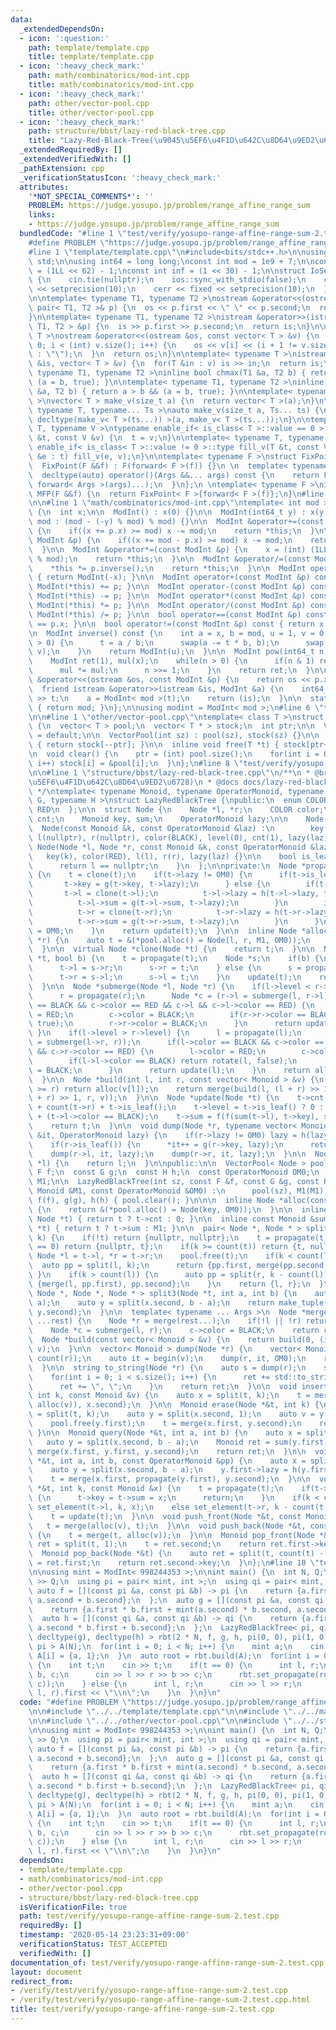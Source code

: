 ```yaml
---
data:
  _extendedDependsOn:
  - icon: ':question:'
    path: template/template.cpp
    title: template/template.cpp
  - icon: ':heavy_check_mark:'
    path: math/combinatorics/mod-int.cpp
    title: math/combinatorics/mod-int.cpp
  - icon: ':heavy_check_mark:'
    path: other/vector-pool.cpp
    title: other/vector-pool.cpp
  - icon: ':heavy_check_mark:'
    path: structure/bbst/lazy-red-black-tree.cpp
    title: "Lazy-Red-Black-Tree(\u9045\u5EF6\u4F1D\u642C\u8D64\u9ED2\u6728)"
  _extendedRequiredBy: []
  _extendedVerifiedWith: []
  _pathExtension: cpp
  _verificationStatusIcon: ':heavy_check_mark:'
  attributes:
    '*NOT_SPECIAL_COMMENTS*': ''
    PROBLEM: https://judge.yosupo.jp/problem/range_affine_range_sum
    links:
    - https://judge.yosupo.jp/problem/range_affine_range_sum
  bundledCode: "#line 1 \"test/verify/yosupo-range-affine-range-sum-2.test.cpp\"\n\
    #define PROBLEM \"https://judge.yosupo.jp/problem/range_affine_range_sum\"\n\n\
    #line 1 \"template/template.cpp\"\n#include<bits/stdc++.h>\n\nusing namespace\
    \ std;\n\nusing int64 = long long;\nconst int mod = 1e9 + 7;\n\nconst int64 infll\
    \ = (1LL << 62) - 1;\nconst int inf = (1 << 30) - 1;\n\nstruct IoSetup {\n  IoSetup()\
    \ {\n    cin.tie(nullptr);\n    ios::sync_with_stdio(false);\n    cout << fixed\
    \ << setprecision(10);\n    cerr << fixed << setprecision(10);\n  }\n} iosetup;\n\
    \n\ntemplate< typename T1, typename T2 >\nostream &operator<<(ostream &os, const\
    \ pair< T1, T2 >& p) {\n  os << p.first << \" \" << p.second;\n  return os;\n\
    }\n\ntemplate< typename T1, typename T2 >\nistream &operator>>(istream &is, pair<\
    \ T1, T2 > &p) {\n  is >> p.first >> p.second;\n  return is;\n}\n\ntemplate< typename\
    \ T >\nostream &operator<<(ostream &os, const vector< T > &v) {\n  for(int i =\
    \ 0; i < (int) v.size(); i++) {\n    os << v[i] << (i + 1 != v.size() ? \" \"\
    \ : \"\");\n  }\n  return os;\n}\n\ntemplate< typename T >\nistream &operator>>(istream\
    \ &is, vector< T > &v) {\n  for(T &in : v) is >> in;\n  return is;\n}\n\ntemplate<\
    \ typename T1, typename T2 >\ninline bool chmax(T1 &a, T2 b) { return a < b &&\
    \ (a = b, true); }\n\ntemplate< typename T1, typename T2 >\ninline bool chmin(T1\
    \ &a, T2 b) { return a > b && (a = b, true); }\n\ntemplate< typename T = int64\
    \ >\nvector< T > make_v(size_t a) {\n  return vector< T >(a);\n}\n\ntemplate<\
    \ typename T, typename... Ts >\nauto make_v(size_t a, Ts... ts) {\n  return vector<\
    \ decltype(make_v< T >(ts...)) >(a, make_v< T >(ts...));\n}\n\ntemplate< typename\
    \ T, typename V >\ntypename enable_if< is_class< T >::value == 0 >::type fill_v(T\
    \ &t, const V &v) {\n  t = v;\n}\n\ntemplate< typename T, typename V >\ntypename\
    \ enable_if< is_class< T >::value != 0 >::type fill_v(T &t, const V &v) {\n  for(auto\
    \ &e : t) fill_v(e, v);\n}\n\ntemplate< typename F >\nstruct FixPoint : F {\n\
    \  FixPoint(F &&f) : F(forward< F >(f)) {}\n \n  template< typename... Args >\n\
    \  decltype(auto) operator()(Args &&... args) const {\n    return F::operator()(*this,\
    \ forward< Args >(args)...);\n  }\n};\n \ntemplate< typename F >\ninline decltype(auto)\
    \ MFP(F &&f) {\n  return FixPoint< F >{forward< F >(f)};\n}\n#line 4 \"test/verify/yosupo-range-affine-range-sum-2.test.cpp\"\
    \n\n#line 1 \"math/combinatorics/mod-int.cpp\"\ntemplate< int mod >\nstruct ModInt\
    \ {\n  int x;\n\n  ModInt() : x(0) {}\n\n  ModInt(int64_t y) : x(y >= 0 ? y %\
    \ mod : (mod - (-y) % mod) % mod) {}\n\n  ModInt &operator+=(const ModInt &p)\
    \ {\n    if((x += p.x) >= mod) x -= mod;\n    return *this;\n  }\n\n  ModInt &operator-=(const\
    \ ModInt &p) {\n    if((x += mod - p.x) >= mod) x -= mod;\n    return *this;\n\
    \  }\n\n  ModInt &operator*=(const ModInt &p) {\n    x = (int) (1LL * x * p.x\
    \ % mod);\n    return *this;\n  }\n\n  ModInt &operator/=(const ModInt &p) {\n\
    \    *this *= p.inverse();\n    return *this;\n  }\n\n  ModInt operator-() const\
    \ { return ModInt(-x); }\n\n  ModInt operator+(const ModInt &p) const { return\
    \ ModInt(*this) += p; }\n\n  ModInt operator-(const ModInt &p) const { return\
    \ ModInt(*this) -= p; }\n\n  ModInt operator*(const ModInt &p) const { return\
    \ ModInt(*this) *= p; }\n\n  ModInt operator/(const ModInt &p) const { return\
    \ ModInt(*this) /= p; }\n\n  bool operator==(const ModInt &p) const { return x\
    \ == p.x; }\n\n  bool operator!=(const ModInt &p) const { return x != p.x; }\n\
    \n  ModInt inverse() const {\n    int a = x, b = mod, u = 1, v = 0, t;\n    while(b\
    \ > 0) {\n      t = a / b;\n      swap(a -= t * b, b);\n      swap(u -= t * v,\
    \ v);\n    }\n    return ModInt(u);\n  }\n\n  ModInt pow(int64_t n) const {\n\
    \    ModInt ret(1), mul(x);\n    while(n > 0) {\n      if(n & 1) ret *= mul;\n\
    \      mul *= mul;\n      n >>= 1;\n    }\n    return ret;\n  }\n\n  friend ostream\
    \ &operator<<(ostream &os, const ModInt &p) {\n    return os << p.x;\n  }\n\n\
    \  friend istream &operator>>(istream &is, ModInt &a) {\n    int64_t t;\n    is\
    \ >> t;\n    a = ModInt< mod >(t);\n    return (is);\n  }\n\n  static int get_mod()\
    \ { return mod; }\n};\n\nusing modint = ModInt< mod >;\n#line 6 \"test/verify/yosupo-range-affine-range-sum-2.test.cpp\"\
    \n\n#line 1 \"other/vector-pool.cpp\"\ntemplate< class T >\nstruct VectorPool\
    \ {\n  vector< T > pool;\n  vector< T * > stock;\n  int ptr;\n\n  VectorPool()\
    \ = default;\n\n  VectorPool(int sz) : pool(sz), stock(sz) {}\n\n  inline T *alloc()\
    \ { return stock[--ptr]; }\n\n  inline void free(T *t) { stock[ptr++] = t; }\n\
    \n  void clear() {\n    ptr = (int) pool.size();\n    for(int i = 0; i < pool.size();\
    \ i++) stock[i] = &pool[i];\n  }\n};\n#line 8 \"test/verify/yosupo-range-affine-range-sum-2.test.cpp\"\
    \n\n#line 1 \"structure/bbst/lazy-red-black-tree.cpp\"\n/**\n * @brief Lazy-Red-Black-Tree(\u9045\
    \u5EF6\u4F1D\u642C\u8D64\u9ED2\u6728)\n * @docs docs/lazy-red-black-tree.md\n\
    \ */\ntemplate< typename Monoid, typename OperatorMonoid, typename F, typename\
    \ G, typename H >\nstruct LazyRedBlackTree {\npublic:\n  enum COLOR {\n    BLACK,\
    \ RED\n  };\n\n  struct Node {\n    Node *l, *r;\n    COLOR color;\n    int level,\
    \ cnt;\n    Monoid key, sum;\n    OperatorMonoid lazy;\n\n    Node() {}\n\n  \
    \  Node(const Monoid &k, const OperatorMonoid &laz) :\n        key(k), sum(k),\
    \ l(nullptr), r(nullptr), color(BLACK), level(0), cnt(1), lazy(laz) {}\n\n   \
    \ Node(Node *l, Node *r, const Monoid &k, const OperatorMonoid &laz) :\n     \
    \   key(k), color(RED), l(l), r(r), lazy(laz) {}\n\n    bool is_leaf() const {\n\
    \      return l == nullptr;\n    }\n  };\n\nprivate:\n  Node *propagate(Node *t)\
    \ {\n    t = clone(t);\n    if(t->lazy != OM0) {\n      if(t->is_leaf()) {\n \
    \       t->key = g(t->key, t->lazy);\n      } else {\n        if(t->l) {\n   \
    \       t->l = clone(t->l);\n          t->l->lazy = h(t->l->lazy, t->lazy);\n\
    \          t->l->sum = g(t->l->sum, t->lazy);\n        }\n        if(t->r) {\n\
    \          t->r = clone(t->r);\n          t->r->lazy = h(t->r->lazy, t->lazy);\n\
    \          t->r->sum = g(t->r->sum, t->lazy);\n        }\n      }\n      t->lazy\
    \ = OM0;\n    }\n    return update(t);\n  }\n\n  inline Node *alloc(Node *l, Node\
    \ *r) {\n    auto t = &(*pool.alloc() = Node(l, r, M1, OM0));\n    return update(t);\n\
    \  }\n\n  virtual Node *clone(Node *t) {\n    return t;\n  }\n\n  Node *rotate(Node\
    \ *t, bool b) {\n    t = propagate(t);\n    Node *s;\n    if(b) {\n      s = propagate(t->l);\n\
    \      t->l = s->r;\n      s->r = t;\n    } else {\n      s = propagate(t->r);\n\
    \      t->r = s->l;\n      s->l = t;\n    }\n    update(t);\n    return update(s);\n\
    \  }\n\n  Node *submerge(Node *l, Node *r) {\n    if(l->level < r->level) {\n\
    \      r = propagate(r);\n      Node *c = (r->l = submerge(l, r->l));\n      if(r->color\
    \ == BLACK && c->color == RED && c->l && c->l->color == RED) {\n        r->color\
    \ = RED;\n        c->color = BLACK;\n        if(r->r->color == BLACK) return rotate(r,\
    \ true);\n        r->r->color = BLACK;\n      }\n      return update(r);\n   \
    \ }\n    if(l->level > r->level) {\n      l = propagate(l);\n      Node *c = (l->r\
    \ = submerge(l->r, r));\n      if(l->color == BLACK && c->color == RED && c->r\
    \ && c->r->color == RED) {\n        l->color = RED;\n        c->color = BLACK;\n\
    \        if(l->l->color == BLACK) return rotate(l, false);\n        l->l->color\
    \ = BLACK;\n      }\n      return update(l);\n    }\n    return alloc(l, r);\n\
    \  }\n\n  Node *build(int l, int r, const vector< Monoid > &v) {\n    if(l + 1\
    \ >= r) return alloc(v[l]);\n    return merge(build(l, (l + r) >> 1, v), build((l\
    \ + r) >> 1, r, v));\n  }\n\n  Node *update(Node *t) {\n    t->cnt = count(t->l)\
    \ + count(t->r) + t->is_leaf();\n    t->level = t->is_leaf() ? 0 : t->l->level\
    \ + (t->l->color == BLACK);\n    t->sum = f(f(sum(t->l), t->key), sum(t->r));\n\
    \    return t;\n  }\n\n  void dump(Node *r, typename vector< Monoid >::iterator\
    \ &it, OperatorMonoid lazy) {\n    if(r->lazy != OM0) lazy = h(lazy, r->lazy);\n\
    \    if(r->is_leaf()) {\n      *it++ = g(r->key, lazy);\n      return;\n    }\n\
    \    dump(r->l, it, lazy);\n    dump(r->r, it, lazy);\n  }\n\n  Node *merge(Node\
    \ *l) {\n    return l;\n  }\n\npublic:\n\n  VectorPool< Node > pool;\n  const\
    \ F f;\n  const G g;\n  const H h;\n  const OperatorMonoid OM0;\n  const Monoid\
    \ M1;\n\n  LazyRedBlackTree(int sz, const F &f, const G &g, const H &h, const\
    \ Monoid &M1, const OperatorMonoid &OM0) :\n      pool(sz), M1(M1), OM0(OM0),\
    \ f(f), g(g), h(h) { pool.clear(); }\n\n\n  inline Node *alloc(const Monoid &key)\
    \ {\n    return &(*pool.alloc() = Node(key, OM0));\n  }\n\n  inline int count(const\
    \ Node *t) { return t ? t->cnt : 0; }\n\n  inline const Monoid &sum(const Node\
    \ *t) { return t ? t->sum : M1; }\n\n  pair< Node *, Node * > split(Node *t, int\
    \ k) {\n    if(!t) return {nullptr, nullptr};\n    t = propagate(t);\n    if(k\
    \ == 0) return {nullptr, t};\n    if(k >= count(t)) return {t, nullptr};\n   \
    \ Node *l = t->l, *r = t->r;\n    pool.free(t);\n    if(k < count(l)) {\n    \
    \  auto pp = split(l, k);\n      return {pp.first, merge(pp.second, r)};\n   \
    \ }\n    if(k > count(l)) {\n      auto pp = split(r, k - count(l));\n      return\
    \ {merge(l, pp.first), pp.second};\n    }\n    return {l, r};\n  }\n\n  tuple<\
    \ Node *, Node *, Node * > split3(Node *t, int a, int b) {\n    auto x = split(t,\
    \ a);\n    auto y = split(x.second, b - a);\n    return make_tuple(x.first, y.first,\
    \ y.second);\n  }\n\n  template< typename ... Args >\n  Node *merge(Node *l, Args\
    \ ...rest) {\n    Node *r = merge(rest...);\n    if(!l || !r) return l ? l : r;\n\
    \    Node *c = submerge(l, r);\n    c->color = BLACK;\n    return c;\n  }\n\n\
    \  Node *build(const vector< Monoid > &v) {\n    return build(0, (int) v.size(),\
    \ v);\n  }\n\n  vector< Monoid > dump(Node *r) {\n    vector< Monoid > v((size_t)\
    \ count(r));\n    auto it = begin(v);\n    dump(r, it, OM0);\n    return v;\n\
    \  }\n\n  string to_string(Node *r) {\n    auto s = dump(r);\n    string ret;\n\
    \    for(int i = 0; i < s.size(); i++) {\n      ret += std::to_string(s[i]);\n\
    \      ret += \", \";\n    }\n    return ret;\n  }\n\n  void insert(Node *&t,\
    \ int k, const Monoid &v) {\n    auto x = split(t, k);\n    t = merge(merge(x.first,\
    \ alloc(v)), x.second);\n  }\n\n  Monoid erase(Node *&t, int k) {\n    auto x\
    \ = split(t, k);\n    auto y = split(x.second, 1);\n    auto v = y.first->key;\n\
    \    pool.free(y.first);\n    t = merge(x.first, y.second);\n    return v;\n \
    \ }\n\n  Monoid query(Node *&t, int a, int b) {\n    auto x = split(t, a);\n \
    \   auto y = split(x.second, b - a);\n    Monoid ret = sum(y.first);\n    t =\
    \ merge(x.first, y.first, y.second);\n    return ret;\n  }\n\n  void set_propagate(Node\
    \ *&t, int a, int b, const OperatorMonoid &pp) {\n    auto x = split(t, a);\n\
    \    auto y = split(x.second, b - a);\n    y.first->lazy = h(y.first->lazy, pp);\n\
    \    t = merge(x.first, propagate(y.first), y.second);\n  }\n\n  void set_element(Node\
    \ *&t, int k, const Monoid &x) {\n    t = propagate(t);\n    if(t->is_leaf())\
    \ {\n      t->key = t->sum = x;\n      return;\n    }\n    if(k < count(t->l))\
    \ set_element(t->l, k, x);\n    else set_element(t->r, k - count(t->l), x);\n\
    \    t = update(t);\n  }\n\n  void push_front(Node *&t, const Monoid &v) {\n \
    \   t = merge(alloc(v), t);\n  }\n\n  void push_back(Node *&t, const Monoid &v)\
    \ {\n    t = merge(t, alloc(v));\n  }\n\n  Monoid pop_front(Node *&t) {\n    auto\
    \ ret = split(t, 1);\n    t = ret.second;\n    return ret.first->key;\n  }\n\n\
    \  Monoid pop_back(Node *&t) {\n    auto ret = split(t, count(t) - 1);\n    t\
    \ = ret.first;\n    return ret.second->key;\n  }\n};\n#line 10 \"test/verify/yosupo-range-affine-range-sum-2.test.cpp\"\
    \n\nusing mint = ModInt< 998244353 >;\n\nint main() {\n  int N, Q;\n  cin >> N\
    \ >> Q;\n  using pi = pair< mint, int >;\n  using qi = pair< mint, mint >;\n \
    \ auto f = [](const pi &a, const pi &b) -> pi {\n    return {a.first + b.first,\
    \ a.second + b.second};\n  };\n  auto g = [](const pi &a, const qi &b) -> pi {\n\
    \    return {a.first * b.first + mint(a.second) * b.second, a.second};\n  };\n\
    \  auto h = [](const qi &a, const qi &b) -> qi {\n    return {a.first * b.first,\
    \ a.second * b.first + b.second};\n  };\n  LazyRedBlackTree< pi, qi, decltype(f),\
    \ decltype(g), decltype(h) > rbt(2 * N, f, g, h, pi(0, 0), pi(1, 0));\n  vector<\
    \ pi > A(N);\n  for(int i = 0; i < N; i++) {\n    mint a;\n    cin >> a;\n   \
    \ A[i] = {a, 1};\n  }\n  auto root = rbt.build(A);\n  for(int i = 0; i < Q; i++)\
    \ {\n    int t;\n    cin >> t;\n    if(t == 0) {\n      int l, r;\n      mint\
    \ b, c;\n      cin >> l >> r >> b >> c;\n      rbt.set_propagate(root, l, r, qi(b,\
    \ c));\n    } else {\n      int l, r;\n      cin >> l >> r;\n      cout << rbt.query(root,\
    \ l, r).first << \"\\n\";\n    }\n  }\n}\n"
  code: "#define PROBLEM \"https://judge.yosupo.jp/problem/range_affine_range_sum\"\
    \n\n#include \"../../template/template.cpp\"\n\n#include \"../../math/combinatorics/mod-int.cpp\"\
    \n\n#include \"../../other/vector-pool.cpp\"\n\n#include \"../../structure/bbst/lazy-red-black-tree.cpp\"\
    \n\nusing mint = ModInt< 998244353 >;\n\nint main() {\n  int N, Q;\n  cin >> N\
    \ >> Q;\n  using pi = pair< mint, int >;\n  using qi = pair< mint, mint >;\n \
    \ auto f = [](const pi &a, const pi &b) -> pi {\n    return {a.first + b.first,\
    \ a.second + b.second};\n  };\n  auto g = [](const pi &a, const qi &b) -> pi {\n\
    \    return {a.first * b.first + mint(a.second) * b.second, a.second};\n  };\n\
    \  auto h = [](const qi &a, const qi &b) -> qi {\n    return {a.first * b.first,\
    \ a.second * b.first + b.second};\n  };\n  LazyRedBlackTree< pi, qi, decltype(f),\
    \ decltype(g), decltype(h) > rbt(2 * N, f, g, h, pi(0, 0), pi(1, 0));\n  vector<\
    \ pi > A(N);\n  for(int i = 0; i < N; i++) {\n    mint a;\n    cin >> a;\n   \
    \ A[i] = {a, 1};\n  }\n  auto root = rbt.build(A);\n  for(int i = 0; i < Q; i++)\
    \ {\n    int t;\n    cin >> t;\n    if(t == 0) {\n      int l, r;\n      mint\
    \ b, c;\n      cin >> l >> r >> b >> c;\n      rbt.set_propagate(root, l, r, qi(b,\
    \ c));\n    } else {\n      int l, r;\n      cin >> l >> r;\n      cout << rbt.query(root,\
    \ l, r).first << \"\\n\";\n    }\n  }\n}\n"
  dependsOn:
  - template/template.cpp
  - math/combinatorics/mod-int.cpp
  - other/vector-pool.cpp
  - structure/bbst/lazy-red-black-tree.cpp
  isVerificationFile: true
  path: test/verify/yosupo-range-affine-range-sum-2.test.cpp
  requiredBy: []
  timestamp: '2020-05-14 23:23:31+09:00'
  verificationStatus: TEST_ACCEPTED
  verifiedWith: []
documentation_of: test/verify/yosupo-range-affine-range-sum-2.test.cpp
layout: document
redirect_from:
- /verify/test/verify/yosupo-range-affine-range-sum-2.test.cpp
- /verify/test/verify/yosupo-range-affine-range-sum-2.test.cpp.html
title: test/verify/yosupo-range-affine-range-sum-2.test.cpp
---
```

